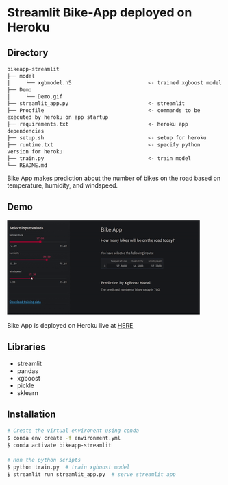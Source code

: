 # Streamlit Bike-App deployed on Heroku

## Directory

```
bikeapp-streamlit
├── model                                         
│     └── xgbmodel.h5                         <- trained xgboost model  
├── Demo                                         
│     └── Demo.gif 
├── streamlit_app.py                          <- streamlit                                
├── Procfile                                  <- commands to be executed by heroku on app startup 
├── requirements.txt                          <- heroku app dependencies  
├── setup.sh                                  <- setup for heroku  
├── runtime.txt                               <- specify python version for heroku
├── train.py                                  <- train model
└── README.md
```




Bike App makes prediction about the number of bikes on the road based on temperature, humidity, and windspeed.

## Demo

![Demo](Demo/demo.gif)

Bike App is deployed on Heroku live at [HERE](https://bikeapp-streamlit.herokuapp.com/)

## Libraries

- streamlit
- pandas
- xgboost
- pickle
- sklearn


## Installation



```bash
# Create the virtual environent using conda
$ conda env create -f environment.yml
$ conda activate bikeapp-streamlit

# Run the python scripts
$ python train.py  # train xgboost model
$ streamlit run streamlit_app.py  # serve streamlit app
